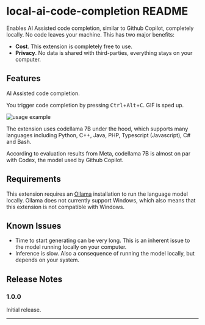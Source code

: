 # local-ai-code-completion README

Enables AI Assisted code completion, similar to Github Copilot, completely locally. No code leaves your machine. This has two major benefits:

- **Cost**. This extension is completely free to use.
- **Privacy**. No data is shared with third-parties, everything stays on your computer.

## Features

AI Assisted code completion.

You trigger code completion by pressing <kbd>Ctrl</kbd>+<kbd>Alt</kbd>+<kbd>C</kbd>. GIF is sped up.

![usage example](./assets/example.gif)

The extension uses codellama 7B under the hood, which supports many languages including Python, C++, Java, PHP, Typescript (Javascript), C# and Bash.

According to evaluation results from Meta, codellama 7B is almost on par with Codex, the model used by Github Copilot.

## Requirements

This extension requires an [Ollama](https://ollama.ai/) installation to run the language model locally. Ollama does not currently support Windows, which also means that this extension is not compatible with Windows.

<!-- ## Extension Settings

Include if your extension adds any VS Code settings through the `contributes.configuration` extension point.

For example:

This extension contributes the following settings:

- `myExtension.enable`: Enable/disable this extension.
- `myExtension.thing`: Set to `blah` to do something. -->

## Known Issues

- Time to start generating can be very long. This is an inherent issue to the model running locally on your computer.
- Inference is slow. Also a consequence of running the model locally, but depends on your system.

## Release Notes

### 1.0.0

Initial release.

---
